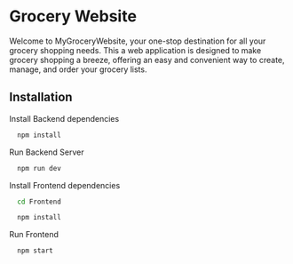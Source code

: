 # Grocery Website

Welcome to MyGroceryWebsite, your one-stop destination for all your grocery shopping needs. This a web application is designed to make grocery shopping a breeze, offering an easy and convenient way to create, manage, and order your grocery lists.

## Installation

Install Backend dependencies

```bash
  npm install
```

Run Backend Server

```bash
  npm run dev
```

Install Frontend dependencies

```bash
  cd Frontend
```

```bash
  npm install
```
Run Frontend
```bash
  npm start
```
